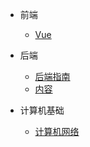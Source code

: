 <!-- _navbar.md -->

- 前端
  - [Vue](FrontSide/README.md)
- 后端
  - [后端指南](AfterSide/guide.md)
  - [内容](AfterSide/README.md)
  
- 计算机基础
  - [计算机网络](ComputerNetwork/Readme.md)
